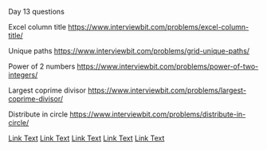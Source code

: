 Day 13 questions 
 
Excel column title 
https://www.interviewbit.com/problems/excel-column-title/ 
 
Unique paths 
https://www.interviewbit.com/problems/grid-unique-paths/ 
 
Power of 2 numbers 
https://www.interviewbit.com/problems/power-of-two-integers/ 
 
Largest coprime divisor 
https://www.interviewbit.com/problems/largest-coprime-divisor/ 
 
 
Distribute in circle 
https://www.interviewbit.com/problems/distribute-in-circle/ 
 

[Link Text](https://www.interviewbit.com/problems/excel-column-title/)
[Link Text](https://www.interviewbit.com/problems/grid-unique-paths/)
[Link Text](https://www.interviewbit.com/problems/power-of-two-integers/)
[Link Text](https://www.interviewbit.com/problems/largest-coprime-divisor/)
[Link Text](https://www.interviewbit.com/problems/distribute-in-circle/)